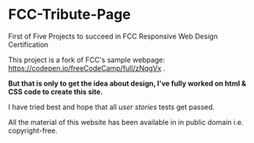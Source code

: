# FCC-Tribute-Page

First of Five Projects to succeed in FCC Responsive Web Design Certification

This project is a fork of FCC's sample webpage: https://codepen.io/freeCodeCamp/full/zNqgVx .

**But that is only to get the idea about design, I've fully worked on html & CSS code to create this site.** 

I have tried best and hope that all _user stories_ tests get passed.

All the material of this website has been available in in public domain i.e. copyright-free.
